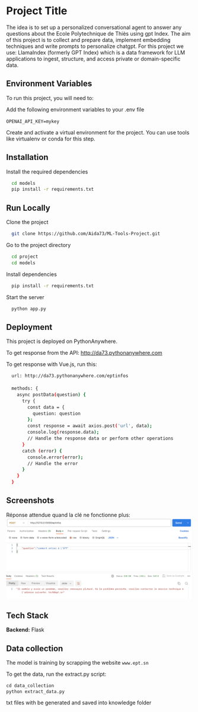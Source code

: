 
# Project Title

The idea is to set up a personalized conversational agent to answer any questions about the Ecole Polytechnique de Thiès using gpt Index.
The aim of this project is to collect and prepare data, implement embedding techniques and write prompts to personalize chatgpt.
For this project we use: LlamaIndex (formerly GPT Index) which is a data framework for LLM applications to ingest, structure, and access private or domain-specific data.




## Environment Variables

To run this project, you will need to:

Add the following environment variables to your .env file

`OPENAI_API_KEY=mykey`

Create and activate a virtual environment for the project. You can use tools like virtualenv or conda for this step.








## Installation

Install the required dependencies

```bash
  cd models
  pip install -r requirements.txt
```
    
## Run Locally

Clone the project

```bash
  git clone https://github.com/Aida73/ML-Tools-Project.git
```

Go to the project directory

```bash
  cd project
  cd models
```

Install dependencies

```bash
  pip install -r requirements.txt
```

Start the server

```bash
  python app.py
```

## Deployment

This project is deployed on PythonAnywhere. 

To get response from the API: http://da73.pythonanywhere.com

To get response with Vue.js, run this:

```bash
  url: http://da73.pythonanywhere.com/eptinfos

  methods: {
    async postData(question) {
      try {
        const data = {
          question: question
        };
        const response = await axios.post('url', data);
        console.log(response.data);
        // Handle the response data or perform other operations
      }
      catch (error) {
        console.error(error);
        // Handle the error
      }
    }
  }
```

## Screenshots
Réponse attendue quand la clé ne fonctionne plus:
![App Screenshot](/screenshots/keyBlocked.png?raw=true)


## Tech Stack

**Backend:** Flask



## Data collection

The model is training by scrapping the website `www.ept.sn`

To get the data, run the extract.py script:

```
cd data_collection
python extract_data.py

```
txt files with be generated and saved into knowledge folder
